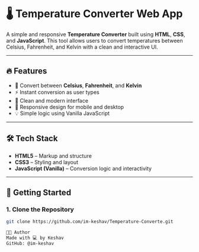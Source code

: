 # 🌡️ Temperature Converter Web App

A simple and responsive **Temperature Converter** built using **HTML**, **CSS**, and **JavaScript**. This tool allows users to convert temperatures between Celsius, Fahrenheit, and Kelvin with a clean and interactive UI.

---

## 🔥 Features

- 🔁 Convert between **Celsius**, **Fahrenheit**, and **Kelvin**
- ⚡ Instant conversion as user types
- 🎨 Clean and modern interface
- 📱 Responsive design for mobile and desktop
- 💡 Simple logic using Vanilla JavaScript

---

## 🛠️ Tech Stack

- **HTML5** – Markup and structure  
- **CSS3** – Styling and layout  
- **JavaScript (Vanilla)** – Conversion logic and interactivity

---

## 🚀 Getting Started

### 1. Clone the Repository

```bash
git clone https://github.com/im-keshav/Temperature-Converte.git

👨‍💻 Author
Made with 💻 by Keshav
GitHub: @im-keshav
